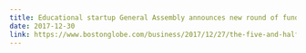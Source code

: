 ```yaml
---
title: Educational startup General Assembly announces new round of funding
date: 2017-12-30
link: https://www.bostonglobe.com/business/2017/12/27/the-five-and-half-worst-kinds-snow-drivers-not-ranked/ANKMfWfBGtVLH7BB8gupVK/story.html
---
```


